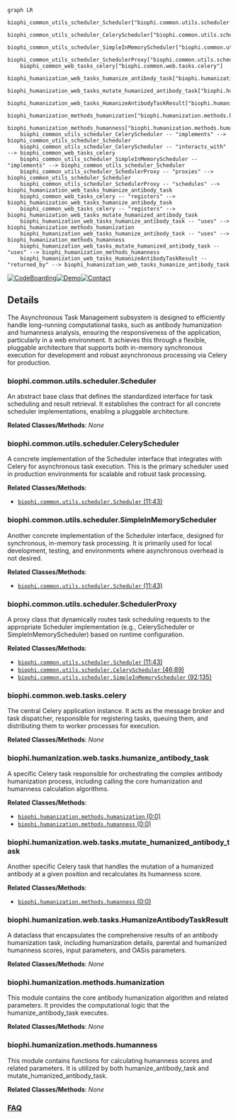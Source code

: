 ```mermaid
graph LR
    biophi_common_utils_scheduler_Scheduler["biophi.common.utils.scheduler.Scheduler"]
    biophi_common_utils_scheduler_CeleryScheduler["biophi.common.utils.scheduler.CeleryScheduler"]
    biophi_common_utils_scheduler_SimpleInMemoryScheduler["biophi.common.utils.scheduler.SimpleInMemoryScheduler"]
    biophi_common_utils_scheduler_SchedulerProxy["biophi.common.utils.scheduler.SchedulerProxy"]
    biophi_common_web_tasks_celery["biophi.common.web.tasks.celery"]
    biophi_humanization_web_tasks_humanize_antibody_task["biophi.humanization.web.tasks.humanize_antibody_task"]
    biophi_humanization_web_tasks_mutate_humanized_antibody_task["biophi.humanization.web.tasks.mutate_humanized_antibody_task"]
    biophi_humanization_web_tasks_HumanizeAntibodyTaskResult["biophi.humanization.web.tasks.HumanizeAntibodyTaskResult"]
    biophi_humanization_methods_humanization["biophi.humanization.methods.humanization"]
    biophi_humanization_methods_humanness["biophi.humanization.methods.humanness"]
    biophi_common_utils_scheduler_CeleryScheduler -- "implements" --> biophi_common_utils_scheduler_Scheduler
    biophi_common_utils_scheduler_CeleryScheduler -- "interacts_with" --> biophi_common_web_tasks_celery
    biophi_common_utils_scheduler_SimpleInMemoryScheduler -- "implements" --> biophi_common_utils_scheduler_Scheduler
    biophi_common_utils_scheduler_SchedulerProxy -- "proxies" --> biophi_common_utils_scheduler_Scheduler
    biophi_common_utils_scheduler_SchedulerProxy -- "schedules" --> biophi_humanization_web_tasks_humanize_antibody_task
    biophi_common_web_tasks_celery -- "registers" --> biophi_humanization_web_tasks_humanize_antibody_task
    biophi_common_web_tasks_celery -- "registers" --> biophi_humanization_web_tasks_mutate_humanized_antibody_task
    biophi_humanization_web_tasks_humanize_antibody_task -- "uses" --> biophi_humanization_methods_humanization
    biophi_humanization_web_tasks_humanize_antibody_task -- "uses" --> biophi_humanization_methods_humanness
    biophi_humanization_web_tasks_mutate_humanized_antibody_task -- "uses" --> biophi_humanization_methods_humanness
    biophi_humanization_web_tasks_HumanizeAntibodyTaskResult -- "returned_by" --> biophi_humanization_web_tasks_humanize_antibody_task
```

[![CodeBoarding](https://img.shields.io/badge/Generated%20by-CodeBoarding-9cf?style=flat-square)](https://github.com/CodeBoarding/GeneratedOnBoardings)[![Demo](https://img.shields.io/badge/Try%20our-Demo-blue?style=flat-square)](https://www.codeboarding.org/demo)[![Contact](https://img.shields.io/badge/Contact%20us%20-%20contact@codeboarding.org-lightgrey?style=flat-square)](mailto:contact@codeboarding.org)

## Details

The Asynchronous Task Management subsystem is designed to efficiently handle long-running computational tasks, such as antibody humanization and humanness analysis, ensuring the responsiveness of the application, particularly in a web environment. It achieves this through a flexible, pluggable architecture that supports both in-memory synchronous execution for development and robust asynchronous processing via Celery for production.

### biophi.common.utils.scheduler.Scheduler
An abstract base class that defines the standardized interface for task scheduling and result retrieval. It establishes the contract for all concrete scheduler implementations, enabling a pluggable architecture.


**Related Classes/Methods**: _None_

### biophi.common.utils.scheduler.CeleryScheduler
A concrete implementation of the Scheduler interface that integrates with Celery for asynchronous task execution. This is the primary scheduler used in production environments for scalable and robust task processing.


**Related Classes/Methods**:

- <a href="https://github.com/Merck/BioPhi/biophi/common/utils/scheduler.py#L11-L43" target="_blank" rel="noopener noreferrer">`biophi.common.utils.scheduler.Scheduler` (11:43)</a>


### biophi.common.utils.scheduler.SimpleInMemoryScheduler
Another concrete implementation of the Scheduler interface, designed for synchronous, in-memory task processing. It is primarily used for local development, testing, and environments where asynchronous overhead is not desired.


**Related Classes/Methods**:

- <a href="https://github.com/Merck/BioPhi/biophi/common/utils/scheduler.py#L11-L43" target="_blank" rel="noopener noreferrer">`biophi.common.utils.scheduler.Scheduler` (11:43)</a>


### biophi.common.utils.scheduler.SchedulerProxy
A proxy class that dynamically routes task scheduling requests to the appropriate Scheduler implementation (e.g., CeleryScheduler or SimpleInMemoryScheduler) based on runtime configuration.


**Related Classes/Methods**:

- <a href="https://github.com/Merck/BioPhi/biophi/common/utils/scheduler.py#L11-L43" target="_blank" rel="noopener noreferrer">`biophi.common.utils.scheduler.Scheduler` (11:43)</a>
- <a href="https://github.com/Merck/BioPhi/biophi/common/utils/scheduler.py#L46-L89" target="_blank" rel="noopener noreferrer">`biophi.common.utils.scheduler.CeleryScheduler` (46:89)</a>
- <a href="https://github.com/Merck/BioPhi/biophi/common/utils/scheduler.py#L92-L135" target="_blank" rel="noopener noreferrer">`biophi.common.utils.scheduler.SimpleInMemoryScheduler` (92:135)</a>


### biophi.common.web.tasks.celery
The central Celery application instance. It acts as the message broker and task dispatcher, responsible for registering tasks, queuing them, and distributing them to worker processes for execution.


**Related Classes/Methods**: _None_

### biophi.humanization.web.tasks.humanize_antibody_task
A specific Celery task responsible for orchestrating the complex antibody humanization process, including calling the core humanization and humanness calculation algorithms.


**Related Classes/Methods**:

- <a href="https://github.com/Merck/BioPhi/biophi/humanization/methods/humanization.py#L0-L0" target="_blank" rel="noopener noreferrer">`biophi.humanization.methods.humanization` (0:0)</a>
- <a href="https://github.com/Merck/BioPhi/biophi/humanization/methods/humanness.py#L0-L0" target="_blank" rel="noopener noreferrer">`biophi.humanization.methods.humanness` (0:0)</a>


### biophi.humanization.web.tasks.mutate_humanized_antibody_task
Another specific Celery task that handles the mutation of a humanized antibody at a given position and recalculates its humanness score.


**Related Classes/Methods**:

- <a href="https://github.com/Merck/BioPhi/biophi/humanization/methods/humanness.py#L0-L0" target="_blank" rel="noopener noreferrer">`biophi.humanization.methods.humanness` (0:0)</a>


### biophi.humanization.web.tasks.HumanizeAntibodyTaskResult
A dataclass that encapsulates the comprehensive results of an antibody humanization task, including humanization details, parental and humanized humanness scores, input parameters, and OASis parameters.


**Related Classes/Methods**: _None_

### biophi.humanization.methods.humanization
This module contains the core antibody humanization algorithm and related parameters. It provides the computational logic that the humanize_antibody_task executes.


**Related Classes/Methods**: _None_

### biophi.humanization.methods.humanness
This module contains functions for calculating humanness scores and related parameters. It is utilized by both humanize_antibody_task and mutate_humanized_antibody_task.


**Related Classes/Methods**: _None_



### [FAQ](https://github.com/CodeBoarding/GeneratedOnBoardings/tree/main?tab=readme-ov-file#faq)